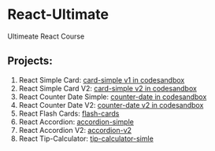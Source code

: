 # React-Ultimate
Ultimeate React Course

## Projects:
1. React Simple Card: [card-simple v1 in codesandbox](https://codesandbox.io/s/blazing-leftpad-cx722x?file=/src/index.js)
2. React Simple Card V2: [card-simple v2 in codesandbox](https://codesandbox.io/s/card-simple-qclwpm)
3. React Counter Date Simple: [counter-date in codesandbox](https://codesandbox.io/s/counterdate-simple-ncvp9y?file=/src/App.js)
4. React Counter Date V2: [counter-date v2 in codesandbox](https://codesandbox.io/s/counterdate-simple-v2-rq8nq7?file=/src/App.js)
5. React Flash Cards: [flash-cards](https://codesandbox.io/s/flash-cards-vf4rfw?file=/src/App.js)
6. React Accordion: [accordion-simple](https://codesandbox.io/s/accordion-simple-tx2vgs)
7. React Accordion V2: [accordion-v2](https://codesandbox.io/s/accordion-simple-v2-mlcxk2)
8. React Tip-Calculator: [tip-calculator-simle](https://codesandbox.io/s/tip-calculator-clr2k7)
